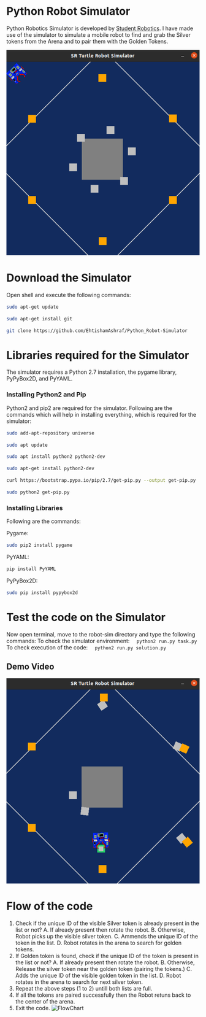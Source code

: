 # Python Robot Simulator
Python Robotics Simulator is developed by [Student Robotics](https://studentrobotics.org/). 
I have made use of the simulator to simulate a mobile robot to find and grab the Silver tokens from the Arena and to pair them with the Golden Tokens. 

![FlowChart](https://github.com/EhtishamAshraf/Python_Robot-Simulator/blob/main/Simulation%20Environment.png)


# Download the Simulator
Open shell and execute the following commands:
```bash
sudo apt-get update
```
```bash
sudo apt-get install git
```
```bash
git clone https://github.com/EhtishamAshraf/Python_Robot-Simulator
```

# Libraries required for the Simulator
The simulator requires a Python 2.7 installation, the pygame library, PyPyBox2D, and PyYAML.

### Installing Python2 and Pip
Python2 and pip2 are required for the simulator. Following are the commands which will help in installing everything, which is required for the simulator:
```bash
sudo add-apt-repository universe
``` 
```bash    
sudo apt update
``` 
```bash 
sudo apt install python2 python2-dev
```    
```bash
sudo apt-get install python2-dev
```    
```bash
curl https://bootstrap.pypa.io/pip/2.7/get-pip.py --output get-pip.py
```    
```bash
sudo python2 get-pip.py
```    
    
### Installing Libraries
Following are the commands:

Pygame:
```bash
sudo pip2 install pygame
```  
PyYAML:
```bash    
pip install PyYAML
```  
PyPyBox2D:
```bash    
sudo pip install pypybox2d
```  

# Test the code on the Simulator 
Now open terminal, move to the robot-sim directory and type the following commands:
    To check the simulator environment: 
    ```  
    python2 run.py task.py
    ```  
    To check execution of the code: 
    ```  
    python2 run.py solution.py
    ```  
## Demo Video


[![Watch the video](https://github.com/EhtishamAshraf/Python_Robot-Simulator/blob/main/Simulation%20results.png)](https://youtu.be/IOqr1lV64xU)


# Flow of the code
1. Check if the unique ID of the visible Silver token is already present in the list or not?
    A. If already present then rotate the robot. 
    B. Otherwise, Robot picks up the visible silver token.
    C. Ammends the unique ID of the token in the list.
    D. Robot rotates in the arena to search for golden tokens.
2. If Golden token is found, check if the unique ID of the token is present in the list or not?
    A. If already present then rotate the robot. 
    B. Otherwise, Release the silver token near the golden token (pairing the tokens.)
    C. Adds the unique ID of the visible golden token in the list.
    D. Robot rotates in the arena to search for next silver token.
3. Repeat the above steps (1 to 2) untill both lists are full.
4. If all the tokens are paired successfully then the Robot retuns back to the center of the arena.
5. Exit the code.
![FlowChart](https://user-images.githubusercontent.com/108629700/197865764-5dd690fd-3648-47b4-b128-cb0b4e0046ea.png)

